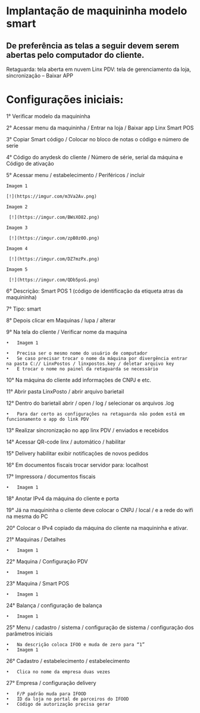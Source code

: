 # Implantação de maquininha modelo smart

## De preferência as telas a seguir devem serem abertas pelo computador do cliente.
Retaguarda: tela aberta em nuvem
Linx PDV: tela de gerenciamento da loja, sincronização – Baixar APP

# Configurações iniciais: 
1° Verificar modelo da maquininha

2° Acessar menu da maquininha / Entrar na loja / Baixar app Linx Smart POS

3° Copiar Smart código / Colocar no bloco de notas o código e número de serie

4° Código do anydesk do cliente / Número de série, serial da máquina e Código de ativação

5° Acessar menu / estabelecimento / Periféricos / incluir

    Imagem 1

    [!](https://imgur.com/m3Va2Av.png)
    
    Imagem 2

     [!](https://imgur.com/BWsXO82.png)

    Imagem 3

     [!](https://imgur.com/zpB0z0O.png)

    Imagem 4

     [!](https://imgur.com/DZ7mzPx.png)

    Imagem 5

     [!](https://imgur.com/QDb5psG.png)

6° Descrição: Smart POS 1 (código de identificação da etiqueta atras da maquininha)

7° Tipo: smart

8° Depois clicar em Maquinas / lupa / alterar

9° Na tela do cliente / Verificar nome da maquina 

    •	Imagem 1
 
    •	Precisa ser o mesmo nome do usuário de computador
    •	Se caso precisar trocar o nome da máquina por divergência entrar na pasta C:// LinxPostos / linxpostos.key / deletar arquivo key
    •	E trocar o nome no painel da retaguarda se necessário

10° Na máquina do cliente add informações de CNPJ e etc.

11° Abrir pasta LinxPosto / abrir arquivo barietail

12° Dentro do barietail abrir / open / log / selecionar os arquivos .log

    •	Para dar certo as configurações na retaguarda não podem está em funcionamento o app do link PDV
	
13° Realizar sincronização no app linx PDV / enviados e recebidos

14° Acessar QR-code linx / automático / habilitar

15° Delivery habilitar exibir notificações de novos pedidos

16° Em documentos fiscais trocar servidor para: localhost

17° Impressora / documentos fiscais

    •	Imagem 1
 
18° Anotar IPv4 da máquina do cliente e porta

19° Já na maquininha o cliente deve colocar o CNPJ / local / e a rede do wifi na mesma do PC

20° Colocar o IPv4 copiado da máquina do cliente na maquininha e ativar.

21° Maquinas / Detalhes 

    •	Imagem 1
 
22° Maquina / Configuração PDV

    •	Imagem 1
 

23° Maquina / Smart POS

    •	Imagem 1
 
24° Balança / configuração de balança

    •	Imagem 1
 
25° Menu / cadastro / sistema / configuração de sistema / configuração dos parâmetros iniciais

    •	Na descrição coloca IFOO e muda de zero para “1”
    •	Imagem 1
 


26° Cadastro / estabelecimento / estabelecimento

    •	Clica no nome da empresa duas vezes

27° Empresa / configuração delivery

    •	F/P padrão muda para IFOOD
    •	ID da loja no portal de parceiros do IFOOD
    •	Código de autorização precisa gerar
